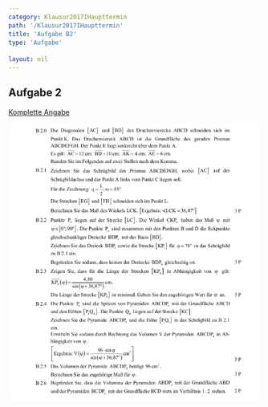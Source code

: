 ```yaml
---
category: Klausur2017IHaupttermin
path: '/Klausur2017IHaupttermin'
title: 'Aufgabe B2'
type: 'Aufgabe'

layout: nil
---
```


## Aufgabe 2
<p> <a href="https://www.isb.bayern.de/download/19891/2017_mi_ht.pdf"> Komplette Angabe </a> </p>
<img src="./Aufgabenstellungen/2017_mi_ht/2017_mi_ht_b2.png">


